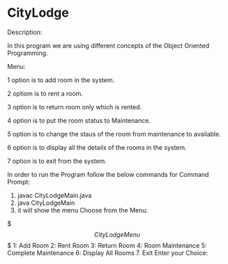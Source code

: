 # CityLodge

Description:

In this program we are using different concepts of the Object Oriented Programming.

Menu:

1 option is to add room in the system.

2 optiom is to rent a room.

3 option is to return room only which is rented.

4 option is to put the room status to Maintenance.

5 option is to change the staus of the room from maintenance to available.

6 option is to display all the details of the rooms in the system.

7 option is to exit from the system.

In order to run the Program follow the below commands for Command Prompt:

1. javac CityLodgeMain.java
2. java CityLodgeMain
3. it will show the menu Choose from the Menu:

$$$ City Lodge Menu $$$
1: Add Room
2: Rent Room
3: Return Room
4: Room Maintenance
5: Complete Maintenance
6: Display All Rooms
7. Exit
Enter your Choice:
